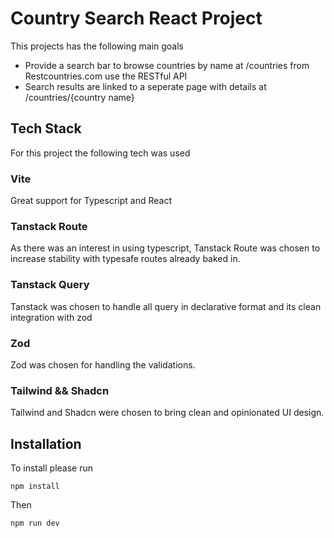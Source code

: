 # Country Search React Project

This projects has the following main goals

- Provide a search bar to browse countries by name at /countries from Restcountries.com use the RESTful API
- Search results are linked to a seperate page with details at /countries/{country name}


## Tech Stack

For this project the following tech was used

### Vite
Great support for Typescript and React

### Tanstack Route

As there was an interest in using typescript, Tanstack Route was chosen to 
increase stability with typesafe routes already baked in.

### Tanstack Query

Tanstack was chosen to handle all query in declarative format and its clean integration with zod

### Zod

Zod was chosen for handling the validations.

### Tailwind && Shadcn

Tailwind and Shadcn were chosen to bring clean and opinionated UI design.

## Installation

To install please run

 ```npm install```

Then

```npm run dev```




